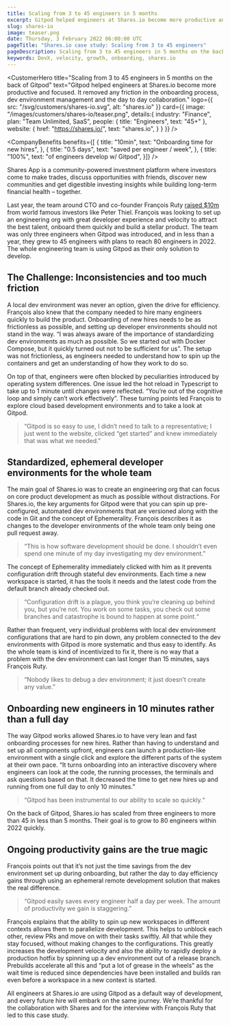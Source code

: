 ```yaml
---
title: Scaling from 3 to 45 engineers in 5 months
excerpt: Gitpod helped engineers at Shares.io become more productive and focused. It cut the onboarding process for new hires down to 10 minutes. Gitpod also removed any friction in dev environment management and  day to day collaboration, saving every engineer half a day per week.
slug: shares-io
image: teaser.png
date: Thursday, 3 February 2022 06:00:00 UTC
pageTitle: "Shares.io case study: Scaling from 3 to 45 engineers"
pageDescription: Scaling from 3 to 45 engineers in 5 months on the back of Gitpod. Cutting onboarding times to 10 minutes. Saving half a day per engineer / week.
keywords: DevX, velocity, growth, onboarding, shares.io
---
```


<script lang="ts" context="module">
  export const prerender = true;
</script>

<script lang="ts">
	import CustomerHero from "$lib/components/customers/customer-hero.svelte";
	import CompanyBenefits from "$lib/components/customers/company-benefits.svelte";
	import Section from "$lib/components/section.svelte";
	import Story from "$lib/components/customers/story.svelte";
	import Quote from "$lib/components/quote.svelte";
</script>

<CustomerHero
title="Scaling from 3 to 45 engineers in 5 months on the back of Gitpod"
text="Gitpod helped engineers at Shares.io become more productive and focused. It removed any friction in the onboarding process, dev environment management and the day to day collaboration."
logo={{
		src: "/svg/customers/shares-io.svg",
		alt: "shares.io"
	}}
card={{
		image: "/images/customers/shares-io/teaser.png",
		details:{
			industry: "Finance",
			plan: "Team Unlimited, SaaS",
			people: {
				title: "Engineers",
				text: "45+"
			},
			website: {
				href: "https://shares.io/",
				text: "shares.io",
			}
		}
	}}
/>

<CompanyBenefits
benefits={[
{
title: "10min",
text: "Onboarding time for new hires",
},
{
title: "0.5 days",
text: "saved per engineer / week",
},
{
title: "100%",
text: "of engineers develop w/ Gitpod",
}]}
/>

<Section>
	<Quote
		quote="Gitpod has been instrumental to our ability to scale&nbsp;so&nbsp;quickly."
		author={{
			name: "François Ruty",
			jobTitle: "CTO at Shares.io",
		}}
	/>
</Section>

<Story bannerImg="/images/customers/shares-io/banner.png" text="Scaling from 3 to 45 engineers in 5 months on the back of Gitpod">

Shares App is a community-powered investment platform where investors come to make trades, discuss opportunities with friends, discover new communities and get digestible investing insights while building long-term financial health – together.

Last year, the team around CTO and co-founder François Ruty [raised $10m](https://techcrunch.com/2021/08/25/shares-is-a-new-stock-trading-app-with-a-focus-on-social-features/) from world famous investors like Peter Thiel. François was looking to set up an engineering org with great developer experience and velocity to attract the best talent, onboard them quickly and build a stellar product. The team was only three engineers when Gitpod was introduced, and in less than a year, they grew to 45 engineers with plans to reach 80 engineers in 2022. The whole engineering team is using Gitpod as their only solution to develop.

## The Challenge: Inconsistencies and too much friction

A local dev environment was never an option, given the drive for efficiency. François also knew that the company needed to hire many engineers quickly to build the product. Onboarding of new hires needs to be as frictionless as possible, and setting up developer environments should not stand in the way. “I was always aware of the importance of standardizing dev environments as much as possible. So we started out with Docker Compose, but it quickly turned out not to be sufficient for us”.
The setup was not frictionless, as engineers needed to understand how to spin up the containers and get an understanding of how they work to do so.

On top of that, engineers were often blocked by peculiarities introduced by operating system differences. One issue led the hot reload in Typescript to take up to 1 minute until changes were reflected. “You’re out of the cognitive loop and simply can’t work effectively”. These turning points led François to explore cloud based development environments and to take a look at Gitpod.

> “Gitpod is so easy to use, I didn’t need to talk to a representative; I just went to the website, clicked “get started” and knew immediately that was what we needed.”

## Standardized, ephemeral developer environments for the whole team

The main goal of Shares.io was to create an engineering org that can focus on core product development as much as possible without distractions. For Shares.io, the key arguments for Gitpod were that you can spin up pre-configured, automated dev environments that are versioned along with the code in Git and the concept of Ephemerality. François describes it as changes to the developer environments of the whole team only being one pull request away.

> “This is how software development should be done. I shouldn’t even spend one minute of my day investigating my dev environment.”

The concept of Ephemerality immediately clicked with him as it prevents configuration drift through stateful dev environments. Each time a new workspace is started, it has the tools it needs and the latest code from the default branch already checked out.

> “Configuration drift is a plague, you think you’re cleaning up behind you, but you’re not. You work on some tasks, you check out some branches and catastrophe is bound to happen at some point.“

Rather than frequent, very individual problems with local dev environment configurations that are hard to pin down, any problem connected to the dev environments with Gitpod is more systematic and
thus easy to identify. As the whole team is kind of incentivized to fix it, there is no way that a problem with the dev environment can last longer than 15 minutes, says François Ruty.

> “Nobody likes to debug a dev environment; it just doesn’t create any&nbsp;value.”

## Onboarding new engineers in 10 minutes rather than a full day

The way Gitpod works allowed Shares.io to have very lean and fast onboarding processes for new hires. Rather than having to understand and set up all components upfront, engineers can launch a production-like environment with a single click and explore the different parts of the system at their own pace. “It turns onboarding into an interactive discovery where engineers can look at the code, the running processes, the terminals and ask questions based on that. It decreased the time to get new hires up and running from one full day to only 10 minutes.”

> “Gitpod has been instrumental to our ability to scale so&nbsp;quickly.“

On the back of Gitpod, Shares.io has scaled from three engineers to more than 45 in less than 5 months. Their goal is to grow to 80 engineers within 2022 quickly.

## Ongoing productivity gains are the true magic

François points out that it’s not just the time savings from the dev environment set up during onboarding, but rather the day to day efficiency gains through using an ephemeral remote development solution that makes the real difference.

> “Gitpod easily saves every engineer half a day per week. The amount of productivity we gain is&nbsp;staggering.”

François explains that the ability to spin up new workspaces in different contexts allows them to parallelize development. This helps to unblock each other, review PRs and move on with their tasks swiftly. All that while they stay focused, without making changes to the configurations. This greatly increases the development velocity and also the ability to rapidly deploy a production hotfix by spinning up a dev environment out of a release branch. Prebuilds accelerate all this and “put a lot of grease in the wheels” as the wait time is reduced since dependencies have been installed and builds ran even before a workspace in a new context is started.

All engineers at Shares.io are using Gitpod as a default way of development, and every future hire will embark on the same journey. We’re thankful for the collaboration with Shares and for the interview with François Ruty that led to this case study.

</Story>
